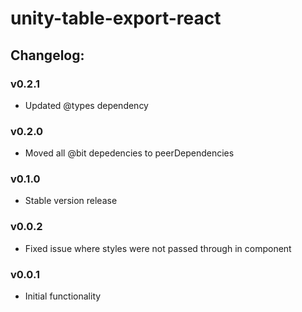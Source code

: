 # unity-table-export-react
## Changelog:

### v0.2.1
- Updated @types dependency

### v0.2.0
- Moved all @bit depedencies to peerDependencies

### v0.1.0
- Stable version release

### v0.0.2
- Fixed issue where styles were not passed through in component

### v0.0.1
- Initial functionality
